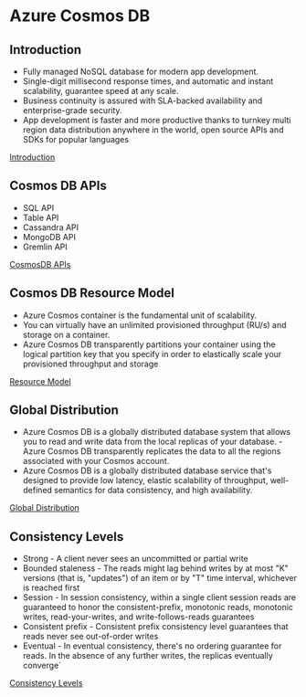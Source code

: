 # Azure Cosmos DB

## Introduction

- Fully managed NoSQL database for modern app development.
- Single-digit millisecond response times, and automatic and instant scalability, guarantee speed at any scale.
- Business continuity is assured with SLA-backed availability and enterprise-grade security.
- App development is faster and more productive thanks to turnkey multi region data distribution anywhere in the world, open source APIs and SDKs for popular languages

[Introduction](https://docs.microsoft.com/en-us/azure/cosmos-db/introduction)

## Cosmos DB APIs

- SQL API
- Table API
- Cassandra API
- MongoDB API
- Gremlin API

[CosmosDB APIs](https://docs.microsoft.com/en-us/azure/cosmos-db/choose-api)

## Cosmos DB Resource Model

- Azure Cosmos container is the fundamental unit of scalability.
- You can virtually have an unlimited provisioned throughput (RU/s) and storage on a container.
- Azure Cosmos DB transparently partitions your container using the logical partition key that you specify in order to elastically scale your provisioned throughput and storage

[Resource Model](https://docs.microsoft.com/en-us/azure/cosmos-db/account-databases-containers-items)

## Global Distribution

- Azure Cosmos DB is a globally distributed database system that allows you to read and write data from the local replicas of your database.  - Azure Cosmos DB transparently replicates the data to all the regions associated with your Cosmos account.
- Azure Cosmos DB is a globally distributed database service that's designed to provide low latency, elastic scalability of throughput, well-defined semantics for data consistency, and high availability.

[Global Distribution](https://docs.microsoft.com/en-us/azure/cosmos-db/distribute-data-globally)

## Consistency Levels

- Strong - A client never sees an uncommitted or partial write
- Bounded staleness - The reads might lag behind writes by at most "K" versions (that is, "updates") of an item or by "T" time interval, whichever is reached first
- Session - In session consistency, within a single client session reads are guaranteed to honor the consistent-prefix, monotonic reads, monotonic writes, read-your-writes, and write-follows-reads guarantees
- Consistent prefix - Consistent prefix consistency level guarantees that reads never see out-of-order writes
- Eventual - In eventual consistency, there's no ordering guarantee for reads. In the absence of any further writes, the replicas eventually converge`

[Consistency Levels](https://docs.microsoft.com/en-us/azure/cosmos-db/consistency-levels)

